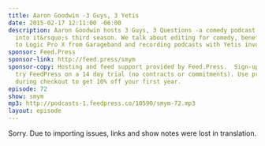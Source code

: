 ```yaml
---
title: Aaron Goodwin -3 Guys, 3 Yetis
date: 2015-02-17 12:11:00 -06:00
description: Aaron Goodwin hosts 3 Guys, 3 Questions -a comedy podcast that&rsquo;s
  into it&rsquo;s third season. We talk about editing for comedy, benefits of upgrading
  to Logic Pro X from Garageband and recording podcasts with Yetis involved.
sponsor: Feed.Press
sponsor-link: http://feed.press/smym
sponsor-copy: Hosting and feed support provided by Feed.Press.  Sign-up today and
  try FeedPress on a 14 day trial (no contracts or commitments). Use promo code "smym"
  during checkout to get 10% off your first year.
episode: 72
show: smym
mp3: http://podcasts-1.feedpress.co/10590/smym-72.mp3
layout: episode
---
```


Sorry. Due to importing issues, links and show notes were lost in translation.
